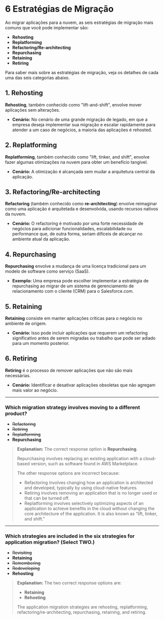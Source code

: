 # 6 Estratégias de Migração

Ao migrar aplicações para a nuvem, as seis estratégias de migração mais comuns que você pode implementar são:

- **Rehosting**
- **Replatforming**
- **Refactoring/Re-architecting**
- **Repurchasing**
- **Retaining**
- **Retiring**

Para saber mais sobre as estratégias de migração, veja os detalhes de cada uma das seis categorias abaixo.

## 1. Rehosting

**Rehosting**, também conhecido como "lift-and-shift", envolve mover aplicações sem alterações.

- **Cenário:** No cenário de uma grande migração de legado, em que a empresa deseja implementar sua migração e escalar rapidamente para atender a um caso de negócios, a maioria das aplicações é rehosted.

## 2. Replatforming

**Replatforming**, também conhecido como "lift, tinker, and shift", envolve fazer algumas otimizações na nuvem para obter um benefício tangível.

- **Cenário:** A otimização é alcançada sem mudar a arquitetura central da aplicação.

## 3. Refactoring/Re-architecting

**Refactoring** (também conhecido como **re-architecting**) envolve reimaginar como uma aplicação é arquitetada e desenvolvida, usando recursos nativos da nuvem.

- **Cenário:** O refactoring é motivado por uma forte necessidade de negócios para adicionar funcionalidades, escalabilidade ou performance que, de outra forma, seriam difíceis de alcançar no ambiente atual da aplicação.

## 4. Repurchasing

**Repurchasing** envolve a mudança de uma licença tradicional para um modelo de software como serviço (SaaS).

- **Exemplo:** Uma empresa pode escolher implementar a estratégia de repurchasing ao migrar de um sistema de gerenciamento de relacionamento com o cliente (CRM) para o Salesforce.com.

## 5. Retaining

**Retaining** consiste em manter aplicações críticas para o negócio no ambiente de origem.

- **Cenário:** Isso pode incluir aplicações que requerem um refactoring significativo antes de serem migradas ou trabalho que pode ser adiado para um momento posterior.

## 6. Retiring

**Retiring** é o processo de remover aplicações que não são mais necessárias.

- **Cenário:** Identificar e desativar aplicações obsoletas que não agregam mais valor ao negócio.

---

### Which migration strategy involves moving to a different product?

- ~~Refactoring~~
- ~~Retiring~~
- ~~Replatforming~~
- **Repurchasing**

> **Explanation:**
> The correct response option is **Repurchasing**.
>
> Repurchasing involves replacing an existing application with a cloud-based version, such as software found in AWS Marketplace.
>
> The other response options are incorrect because:
>
> - Refactoring involves changing how an application is architected and developed, typically by using cloud-native features.
> - Retiring involves removing an application that is no longer used or that can be turned off.
> - Replatforming involves selectively optimizing aspects of an application to achieve benefits in the cloud without changing the core architecture of the application. It is also known as “lift, tinker, and shift.”

---

### Which strategies are included in the six strategies for application migration? (Select TWO.)

- ~~Revisiting~~
- **Retaining**
- ~~Remembering~~
- ~~Redeveloping~~
- **Rehosting**

> **Explanation:**
> The two correct response options are:
>
> - **Retaining**
> - **Rehosting**
>
> The application migration strategies are rehosting, replatforming, refactoring/re-architecting, repurchasing, retaining, and retiring.
